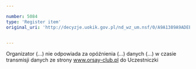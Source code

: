 ```yaml
---

number: 5084
type: 'Register item'
original_uri: 'http://decyzje.uokik.gov.pl/nd_wz_um.nsf/0/A9A1389A9ADEEFDDC1257BBA003B70C9?OpenDocument'


---
```


Organizator (...) nie odpowiada za opóźnienia (...) danych (...) w czasie transmisji danych ze strony www.orsay-club.pl do Uczestniczki

